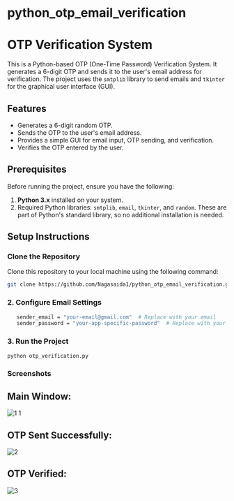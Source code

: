 # python_otp_email_verification


# OTP Verification System

This is a Python-based OTP (One-Time Password) Verification System. It generates a 6-digit OTP and sends it to the user's email address for verification. The project uses the `smtplib` library to send emails and `tkinter` for the graphical user interface (GUI).

## Features
- Generates a 6-digit random OTP.
- Sends the OTP to the user's email address.
- Provides a simple GUI for email input, OTP sending, and verification.
- Verifies the OTP entered by the user.

## Prerequisites
Before running the project, ensure you have the following:
1. **Python 3.x** installed on your system.
2. Required Python libraries: `smtplib`, `email`, `tkinter`, and `random`. These are part of Python's standard library, so no additional installation is needed.

## Setup Instructions

### Clone the Repository
Clone this repository to your local machine using the following command:
```bash
git clone https://github.com/Nagasaida1/python_otp_email_verification.git
```
### 2. Configure Email Settings
```bash
   sender_email = "your-email@gmail.com"  # Replace with your email
   sender_password = "your-app-specific-password"  # Replace with your app-specific password
```

### 3. Run the Project
```bash
python otp_verification.py
```

### Screenshots

## Main Window:
![1 1](https://github.com/user-attachments/assets/7c13bedc-6f5d-4c46-923a-076e5c985dc0)

## OTP Sent Successfully:
 ![2](https://github.com/user-attachments/assets/88cf83f6-5040-4c04-af6d-aa1c1c3c18cc)

## OTP Verified:
 ![3](https://github.com/user-attachments/assets/f3cbb69f-bddf-457e-9b24-cee2c0b02177)

 




